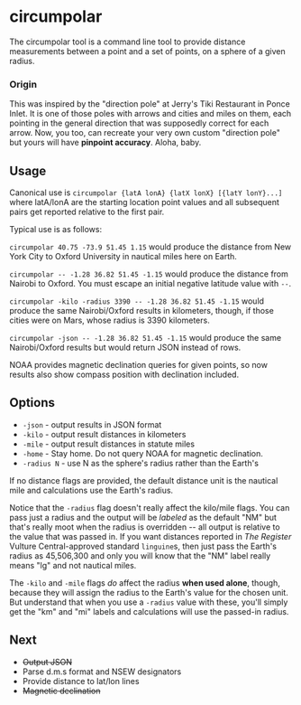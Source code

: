 # circumpolar

   The circumpolar tool is a command line tool to provide distance measurements between a point
   and a set of points, on a sphere of a given radius.

### Origin

   This was inspired by the "direction pole" at Jerry's Tiki Restaurant in Ponce Inlet. It is one of those poles with arrows and cities and miles on them, each pointing in the general direction that was supposedly correct for each arrow. Now, you too, can recreate your very own custom "direction pole" but yours will have **pinpoint accuracy**. Aloha, baby.

## Usage

   Canonical use is ```circumpolar {latA lonA} {latX lonX} [{latY lonY}...]``` where latA/lonA are the starting
   location point values and all subsequent pairs get reported relative to the first pair.
   
   Typical use is as follows: 

   ```circumpolar 40.75 -73.9 51.45 1.15``` would produce the distance from New York City to
   Oxford University in nautical miles here on Earth.

   ```circumpolar -- -1.28 36.82 51.45 -1.15``` would produce the distance from Nairobi to Oxford.
   You must escape an initial negative latitude value with ```--```.

   ```circumpolar -kilo -radius 3390 -- -1.28 36.82 51.45 -1.15``` would produce the same Nairobi/Oxford results
   in kilometers, though, if those cities were on Mars, whose radius is 3390 kilometers.

   ```circumpolar -json -- -1.28 36.82 51.45 -1.15``` would produce the same Nairobi/Oxford results
   but would return JSON instead of rows.

   NOAA provides magnetic declination queries for given points, so now results also show compass position with declination included.

## Options

   * ```-json``` - output results in JSON format
   * ```-kilo``` - output result distances in kilometers
   * ```-mile``` - output result distances in statute miles
   * ```-home``` - Stay home. Do not query NOAA for magnetic declination.
   * ```-radius N``` - use N as the sphere's radius rather than the Earth's

   If no distance flags are provided, the default distance unit is the nautical mile and calculations use the Earth's radius.

   Notice that the ```-radius``` flag doesn't really affect the kilo/mile flags. You can pass just a radius and the output will be _labeled_ as the default "NM" but that's really moot when the radius is overridden -- all output is relative to the value that was passed in. If you want distances reported in _The Register_ Vulture Central-approved standard ```linguine```s, then just pass the Earth's radius as 45,506,300 and only you will know that the "NM" label really means "lg" and not nautical miles.

   The ```-kilo``` and ```-mile``` flags _do_ affect the radius **when used alone**, though, because they will assign the radius to the Earth's value for the chosen unit. But understand that when you use a ```-radius``` value with these, you'll simply get the "km" and "mi" labels and calculations will use the passed-in radius.

## Next

   - ~~Output JSON~~
   - Parse d.m.s format and NSEW designators
   - Provide distance to lat/lon lines
   - ~~Magnetic declination~~
